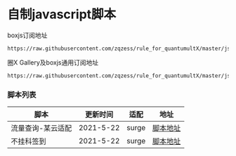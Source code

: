 # 自制javascript脚本

boxjs订阅地址
```
https://raw.githubusercontent.com/zqzess/rule_for_quantumultX/master/js/Mine/boxjs.json
```

圈X Gallery及boxjs通用订阅地址
```
https://raw.githubusercontent.com/zqzess/rule_for_quantumultX/master/js/Mine/boxjs.json
```

### 脚本列表

|脚本|更新时间|适配|地址|
|----|-------|---|---|
|流量查询-某云适配| 2021-5-22|surge|[脚本地址](https://github.com/zqzess/rule_for_quantumultX/tree/master/js/Mine/subInfo-bityun)|
|不挂科签到|2021-5-22 |surge |[脚本地址](https://github.com/zqzess/rule_for_quantumultX/tree/master/js/Mine/buguake)|